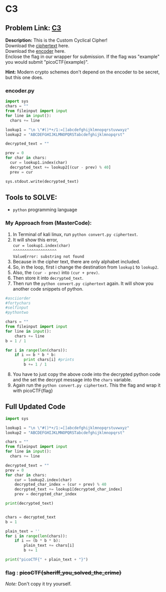 # C3

__Problem Link:__ [C3](https://play.picoctf.org/practice/challenge/407?category=2&page=4)
---

__Description:__ This is the Custom Cyclical Cipher!  
Download the [ciphertext](https://artifacts.picoctf.net/c_titan/47/ciphertext) here.  
Download the [encoder](https://artifacts.picoctf.net/c_titan/47/convert.py) here.  
Enclose the flag in our wrapper for submission. If the flag was "example" you would submit "picoCTF{example}". 

__Hint:__ Modern crypto schemes don't depend on the encoder to be secret, but this one does.

### encoder.py
```python
import sys
chars = ""
from fileinput import input
for line in input():
  chars += line

lookup1 = "\n \"#()*+/1:=[]abcdefghijklmnopqrstuvwxyz"
lookup2 = "ABCDEFGHIJKLMNOPQRSTabcdefghijklmnopqrst"

decrypted_text = ""

prev = 0
for char in chars:
  cur = lookup1.index(char)
  decrypted_text += lookup2[(cur - prev) % 40]
  prev = cur

sys.stdout.write(decrypted_text)
```

## Tools to SOLVE:

- `python` programming language

### My Approach from (MasterCode):
1. In Terminal of kali linux, run `python convert.py ciphertext`.
2. It will show this error,  
`cur = lookup1.index(char)`  
`^^^^^^^^^^^^^^^^^^^`  
`ValueError: substring not found`
3. Because in the cipher text, there are only alphabet included.
4. So, in the loop, first i change the destination from `lookup1` to `lookup2`.
5. Also, the `(cur - prev)` into `(cur + prev)`.
6. Then store it into `decrypted_text`.
7. Then run the `python convert.py ciphertext` again. It will show you another code snippets of python.
```python
#asciiorder
#fortychars
#selfinput
#pythontwo

chars = ""
from fileinput import input
for line in input():
    chars += line
b = 1 / 1

for i in range(len(chars)):
    if i == b * b * b:
        print chars[i] #prints
        b += 1 / 1
```
8. You have to just copy the above code into the decrypted python code and the set the decrypt message into the `chars` variable.
9. Again run the `python convert.py ciphertext`. This the flag and wrap it with picoCTF{flag}

## Full Updated Code

```python
import sys

lookup1 = "\n \"#()*+/1:=[]abcdefghijklmnopqrstuvwxyz"
lookup2 = "ABCDEFGHIJKLMNOPQRSTabcdefghijklmnopqrst"

chars = ""
from fileinput import input
for line in input():
  chars += line

decrypted_text = ""
prev = 0
for char in chars:
    cur = lookup2.index(char)
    decrypted_char_index = (cur + prev) % 40
    decrypted_text += lookup1[decrypted_char_index]
    prev = decrypted_char_index 

print(decrypted_text)


chars = decrypted_text
b = 1

plain_text = ''
for i in range(len(chars)):
    if i == (b * b * b):
        plain_text += chars[i]
        b += 1

print("picoCTF{" + plain_text + "}")
```

### flag : ~~picoCTF{sheriff_you_solved_the_crime}~~
_Note:_ Don't copy it try yourself.